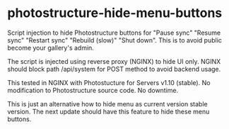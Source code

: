 # photostructure-hide-menu-buttons

Script injection to hide Photostructure buttons for "Pause sync" "Resume sync" "Restart sync" "Rebuild (slow)" "Shut down". This is to avoid public become your gallery's admin.

The script is injected using reverse proxy (NGINX) to hide UI only. NGINX should block path /api/system for POST method to avoid backend usage. 

This tested in NGINX with Photostucture for Servers v1.10 (stable). No modification to Photostructure source code. No downtime.

This is just an alternative how to hide menu as current version stable version. The next update should have this feature to hide these menu buttons.
